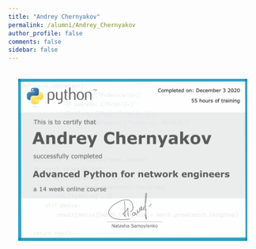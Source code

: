 ```yaml
---
title: "Andrey Chernyakov"
permalink: /alumni/Andrey_Chernyakov
author_profile: false
comments: false
sidebar: false
---
```


<div style="padding: 20px;">
  <img src="https://raw.githubusercontent.com/advpyneng/advpyneng.github.io/master/alumni/Andrey_Chernyakov.png" alt="Advanced Python for network engineers">
</div>

